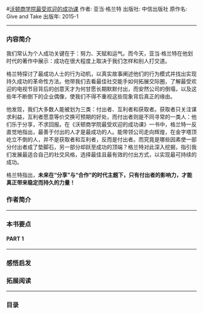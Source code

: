 #[沃顿商学院最受欢迎的成功课](https://book.douban.com/subject/26309534/)
作者:  亚当·格兰特
出版社: 中信出版社
原作名: Give and Take
出版年: 2015-1
***
### 内容简介 
我们常认为个人成功关键在于：努力、天赋和运气。而今天，亚当·格兰特在他划时代的著作中展示：成功在很大程度上取决于我们怎样和别人打交道。

格兰特探讨了最成功人士的行为动机，以真实故事阐述他们的行为模式并找出实现持久成功的革命性方法。他带我们去看最佳社交能手如何拓展交际圈，了解最受欢迎的电视节目背后的创意天才为何甘愿长期默默付出，而安然公司的倒塌，以及这些年不断倒下的企业偶像，使我们不得不重视这些现象背后真正的缘由。

他发现，我们大多数人能被划为三类：付出者、互利者和获取者。获取者只关注谋求利益，互利者愿意等价交换可预期的好处，而付出者则是不同寻常的一类人：他们乐于分享，不求回报。在《沃顿商学院最受欢迎的成功课》一书中，格兰特一反直觉地指出，最善于付出的人才是最成功的人。能带领公司走向辉煌，在金字塔顶屹立不倒的人，并不是获取者和互利者，反而是付出者。而究竟是哪些因素使一部分付出者成了垫脚石，另一部分却跃至成功的顶端？格兰特对此深入挖掘，指引我们发展最适合自己的社交风格，选择最佳且最有效的付出方式，以实现最可持续的成功。

格兰特指出，**未来在“分享”与“合作”的时代主题下，只有付出者的影响力，才能真正带来稳定而持久的力量！**

### 作者简介 

***
### 本书要点
#### PART 1 
***
### 感悟启发
### 拓展阅读
***
### 目录